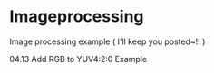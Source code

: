 # Imageprocessing
 Image processing example ( I'll keep you posted~!! )
 
 04.13
 Add RGB to YUV4:2:0 Example
